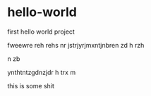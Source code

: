 # hello-world
first hello world project



fweewre
reh
rehs
nr
jstrjyrjmxntjnbren
zd h
rzh

n
zb

ynthtntzgdnzjdr
h
trx
m

this is some shit

